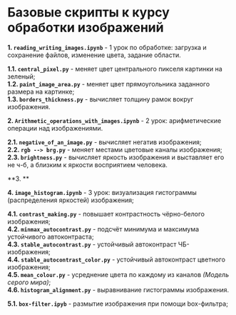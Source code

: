 # Базовые скрипты к курсу обработки изображений

**1. `reading_writing_images.ipynb`** - 1 урок по обработке: загрузка и сохранение файлов, изменение цвета, задание области. 

**1.1. `central_pixel.py`** - меняет цвет центрального пикселя картинки на зеленый;     
**1.2. `paint_image_area.py`** - меняет цвет прямоугольника заданного размера на картинке;      
**1.3. `borders_thickness.py`** - вычисляет толщину рамок вокруг изображения.

**2. `Arithmetic_operations_with_images.ipynb`** - 2 урок: арифметические операции над изображениями.

**2.1. `negative_of_an_image.py`** - вычисляет негатив изображения;        
**2.2. `rgb --> brg.py`** - меняет местами цветовые каналы изображения;        
**2.3. `brightness.py`** - вычисляет яркость изображения и выставляет его не ч-б, а близким к яркости восприятием человека.

**3. **

**4. `image_histogram.ipynb`** - 3 урок: визуализация гистограммы (распределения яркостей) изображения;   

**4.1. `contrast_making.py`** - повышает контрастность чёрно-белого изображения;       
**4.2. `minmax_autocontrast.py`** - подсчёт минимума и максимума устойчивого автоконтраста;       
**4.3. `stable_autocontrast.py`** - устойчивый автоконтраст ЧБ-изображения;           
**4.4. `stable_autocontrast_color.py`** - устойчивый автоконтраст цветного изображения;              
**4.5. `mean_colour.py`** - усреднение цвета по каждому из каналов *(Модель серого мира)*;       
**4.6. `histogram_alignment.py`** - выравнивание гистограммы изображения.

**5.1. `box-filter.ipyb`** - размытие изображения при помощи box-фильтра;








